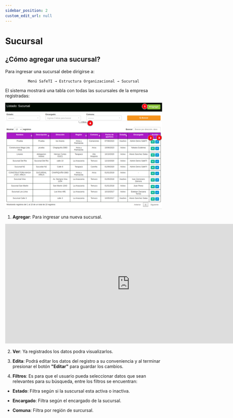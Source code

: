 ```yaml
---
sidebar_position: 2
custom_edit_url: null
---
```

# Sucursal
## ¿Cómo agregar una sucursal?
Para ingresar una sucursal debe dirigirse a:

<div align="center">

```bash
Menú SafeTI → Estructura Organizacional → Sucursal
```
</div>

El sistema mostrará una tabla con todas las sucursales de la empresa registradas:

<div align="center">

![suscursal](/img/img_manual/img_estructura_organizacional/2023-08-08_10-20.png)

</div>

1. **Agregar**: Para ingresar una nueva sucursal.

<div align="center">

<iframe width="800" height="384" src="https://www.youtube.com/embed/cq-yNOxuDXA" title="YouTube video player" frameborder="0" allow="accelerometer; autoplay; clipboard-write; encrypted-media; gyroscope; picture-in-picture; web-share" allowfullscreen></iframe>

</div>


2. **Ver**: Ya registrados los datos podra visualizarlos.

3. **Edita**: Podrá editar los datos del registro a su conveniencia y al terminar presionar el botón **"Editar"** para guardar los cambios.

4. **Filtros**: Es para que el usuario pueda seleccionar datos que sean relevantes para su búsqueda, entre los filtros se encuentran:

* **Estado**: Filtra según si la suscursal esta activa o inactiva.

* **Encargado**: Filtra según el encargado de la sucursal.

* **Comuna**: Filtra por región de surcursal.
